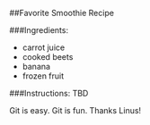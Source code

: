 ##Favorite Smoothie Recipe

###Ingredients:
* carrot juice
* cooked beets
* banana
* frozen fruit

###Instructions:
TBD

Git is easy. Git is fun. Thanks Linus!